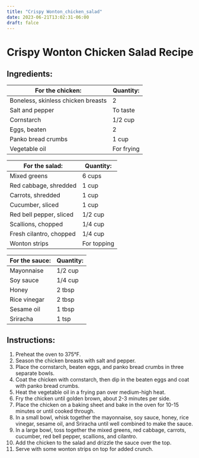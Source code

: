 ```yaml
---
title: "Crispy Wonton_chicken_salad"
date: 2023-06-21T13:02:31-06:00
draft: falce
---
```


# Crispy Wonton Chicken Salad Recipe

## Ingredients:

| For the chicken: | Quantity: |
| --- | --- |
| Boneless, skinless chicken breasts | 2 |
| Salt and pepper | To taste |
| Cornstarch | 1/2 cup |
| Eggs, beaten | 2 |
| Panko bread crumbs | 1 cup |
| Vegetable oil | For frying |

| For the salad: | Quantity: |
| --- | --- |
| Mixed greens | 6 cups |
| Red cabbage, shredded | 1 cup |
| Carrots, shredded | 1 cup |
| Cucumber, sliced | 1 cup |
| Red bell pepper, sliced | 1/2 cup |
| Scallions, chopped | 1/4 cup |
| Fresh cilantro, chopped | 1/4 cup |
| Wonton strips | For topping |

| For the sauce: | Quantity: |
| --- | --- |
| Mayonnaise | 1/2 cup |
| Soy sauce | 1/4 cup |
| Honey | 2 tbsp |
| Rice vinegar | 2 tbsp |
| Sesame oil | 1 tbsp |
| Sriracha | 1 tsp |

## Instructions:

1. Preheat the oven to 375°F.
2. Season the chicken breasts with salt and pepper.
3. Place the cornstarch, beaten eggs, and panko bread crumbs in three separate bowls.
4. Coat the chicken with cornstarch, then dip in the beaten eggs and coat with panko bread crumbs.
5. Heat the vegetable oil in a frying pan over medium-high heat.
6. Fry the chicken until golden brown, about 2-3 minutes per side. 
7. Place the chicken on a baking sheet and bake in the oven for 10-15 minutes or until cooked through.
8. In a small bowl, whisk together the mayonnaise, soy sauce, honey, rice vinegar, sesame oil, and Sriracha until well combined to make the sauce.
9. In a large bowl, toss together the mixed greens, red cabbage, carrots, cucumber, red bell pepper, scallions, and cilantro.
10. Add the chicken to the salad and drizzle the sauce over the top.
11. Serve with some wonton strips on top for added crunch.
